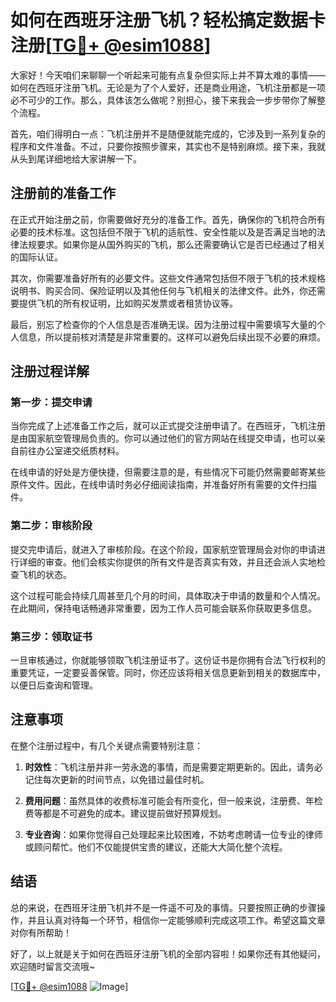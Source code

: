 # 如何在西班牙注册飞机？轻松搞定数据卡注册[[TG💪+ @esim1088](https://t.me/s/esim1088)]

大家好！今天咱们来聊聊一个听起来可能有点复杂但实际上并不算太难的事情——如何在西班牙注册飞机。无论是为了个人爱好，还是商业用途，飞机注册都是一项必不可少的工作。那么，具体该怎么做呢？别担心，接下来我会一步步带你了解整个流程。

首先，咱们得明白一点：飞机注册并不是随便就能完成的，它涉及到一系列复杂的程序和文件准备。不过，只要你按照步骤来，其实也不是特别麻烦。接下来，我就从头到尾详细地给大家讲解一下。

## 注册前的准备工作

在正式开始注册之前，你需要做好充分的准备工作。首先，确保你的飞机符合所有必要的技术标准。这包括但不限于飞机的适航性、安全性能以及是否满足当地的法律法规要求。如果你是从国外购买的飞机，那么还需要确认它是否已经通过了相关的国际认证。

其次，你需要准备好所有的必要文件。这些文件通常包括但不限于飞机的技术规格说明书、购买合同、保险证明以及其他任何与飞机相关的法律文件。此外，你还需要提供飞机的所有权证明，比如购买发票或者租赁协议等。

最后，别忘了检查你的个人信息是否准确无误。因为注册过程中需要填写大量的个人信息，所以提前核对清楚是非常重要的。这样可以避免后续出现不必要的麻烦。

## 注册过程详解

### 第一步：提交申请

当你完成了上述准备工作之后，就可以正式提交注册申请了。在西班牙，飞机注册是由国家航空管理局负责的。你可以通过他们的官方网站在线提交申请，也可以亲自前往办公室递交纸质材料。

在线申请的好处是方便快捷，但需要注意的是，有些情况下可能仍然需要邮寄某些原件文件。因此，在线申请时务必仔细阅读指南，并准备好所有需要的文件扫描件。

### 第二步：审核阶段

提交完申请后，就进入了审核阶段。在这个阶段，国家航空管理局会对你的申请进行详细的审查。他们会核实你提供的所有文件是否真实有效，并且还会派人实地检查飞机的状态。

这个过程可能会持续几周甚至几个月的时间，具体取决于申请的数量和个人情况。在此期间，保持电话畅通非常重要，因为工作人员可能会联系你获取更多信息。

### 第三步：领取证书

一旦审核通过，你就能够领取飞机注册证书了。这份证书是你拥有合法飞行权利的重要凭证，一定要妥善保管。同时，你还应该将相关信息更新到相关的数据库中，以便日后查询和管理。

## 注意事项

在整个注册过程中，有几个关键点需要特别注意：

1. **时效性**：飞机注册并非一劳永逸的事情，而是需要定期更新的。因此，请务必记住每次更新的时间节点，以免错过最佳时机。
   
2. **费用问题**：虽然具体的收费标准可能会有所变化，但一般来说，注册费、年检费等都是不可避免的成本。建议提前做好预算规划。

3. **专业咨询**：如果你觉得自己处理起来比较困难，不妨考虑聘请一位专业的律师或顾问帮忙。他们不仅能提供宝贵的建议，还能大大简化整个流程。

## 结语

总的来说，在西班牙注册飞机并不是一件遥不可及的事情。只要按照正确的步骤操作，并且认真对待每一个环节，相信你一定能够顺利完成这项工作。希望这篇文章对你有所帮助！

好了，以上就是关于如何在西班牙注册飞机的全部内容啦！如果你还有其他疑问，欢迎随时留言交流哦~

[[TG💪+ @esim1088](https://t.me/s/esim1088) ![Image](https://i.postimg.cc/4NQfJmqS/Snipaste-2025-05-13-00-14-12.png)]